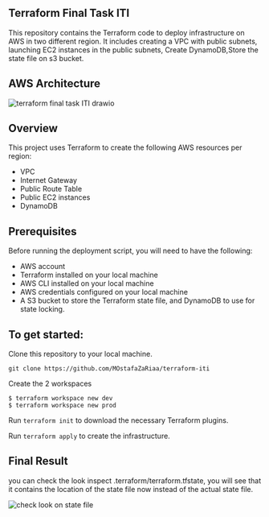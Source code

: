 ## Terraform Final Task ITI
This repository contains the Terraform code to deploy infrastructure on AWS in two different region. It includes creating a VPC with public subnets, launching EC2 instances in the public subnets, Create DynamoDB,Store the state file on s3 bucket.

## AWS Architecture
![terraform final task ITI drawio](https://github.com/MOstafaZaRiaa/terraform-iti/blob/main/screens/255c65c5-3438-490f-90ba-b94abc186a8c.jpg)

## Overview
This project uses Terraform to create the following AWS resources per region:
- VPC
- Internet Gateway
- Public Route Table
- Public EC2 instances
- DynamoDB

## Prerequisites
Before running the deployment script, you will need to have the following:

- AWS account
- Terraform installed on your local machine
- AWS CLI installed on your local machine
- AWS credentials configured on your local machine
- A S3 bucket to store the Terraform state file, and DynamoDB to use for state locking.

## To get started:

Clone this repository to your local machine.
```
git clone https://github.com/MOstafaZaRiaa/terraform-iti
```
Create the 2 workspaces
```
$ terraform workspace new dev
$ terraform workspace new prod
```
Run `terraform init` to download the necessary Terraform plugins.

Run `terraform apply` to create the infrastructure.

## Final Result
you can check the look inspect .terraform/terraform.tfstate, you will see that it contains the location of the state file now instead of the actual state file.

![check look on state file](https://github.com/MOstafaZaRiaa/terraform-iti/blob/main/screens/2.PNG)

